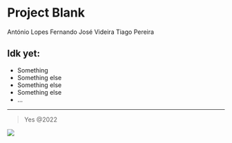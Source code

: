 # Project Blank


António Lopes
Fernando José Videira
Tiago Pereira


## Idk yet:

* Something
* Something else
* Something else
* Something else
* ...

---

> Yes @2022

![](https://www.ipleiria.pt/wp-content/themes/ipleiria/img/logo_ipl_header.png)